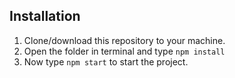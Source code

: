 ## Installation

1. Clone/download this repository to your machine.
2. Open the folder in terminal and type `npm install`
3. Now type `npm start` to start the project.